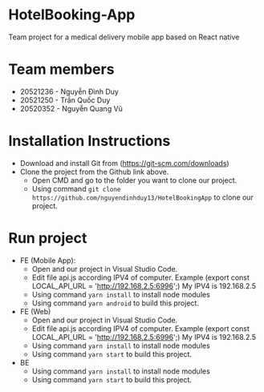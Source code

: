 # HotelBooking-App

Team project for a medical delivery mobile app based on React native

# Team members

- 20521236 - Nguyễn Đình Duy
- 20521250 - Trần Quốc Duy
- 20520352 - Nguyễn Quang Vũ

# Installation Instructions

- Download and install Git from (https://git-scm.com/downloads)
- Clone the project from the Github link above.
  - Open CMD and go to the folder you want to clone our project.
  - Using command `git clone https://github.com/nguyendinhduy13/HotelBookingApp` to clone our project.

# Run project

- FE (Mobile App):
  - Open and our project in Visual Studio Code.
  - Edit file api.js according IPV4 of computer. Example (export const LOCAL_API_URL = 'http://192.168.2.5:6996';) My IPV4 is 192.168.2.5
  - Using command `yarn install` to install node modules
  - Using command `yarn android` to build this project.
- FE (Web)
  - Open and our project in Visual Studio Code.
  - Edit file api.js according IPV4 of computer. Example (export const LOCAL_API_URL = 'http://192.168.2.5:6996';) My IPV4 is 192.168.2.5
  - Using command `yarn install` to install node modules
  - Using command `yarn start` to build this project.
- BE
  - Using command `yarn install` to install node modules
  - Using command `yarn start` to build this project.
